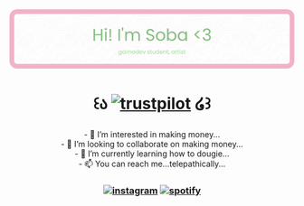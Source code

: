 <!---
shysoba/shysoba is a ✨ special ✨ repository because its `README.md` (this file) appears on your GitHub profile.
You can click the Preview link to take a look at your changes.
--->

<div align="center">
  <img src="https://github.com/shysoba/shysoba/blob/main/images/banner.png" alt="header"/>
</div>

<h1 align="center"> 
  
  ꒰ა [<img src='https://cdn.jsdelivr.net/npm/simple-icons@3.0.1/icons/trustpilot.svg' alt='trustpilot' height='50'>](s-aga.carrd.co) ໒꒱ 
  </h1>
  
<p align="center">
- 👀 I’m interested in making money... <br>
- 💞️ I’m looking to collaborate on making money...<br>
- 🌱 I’m currently learning how to dougie...<br>
- 📫 You can reach me...telepathically... <br>
</p>

<h3 align="center"> 
  
[<img src='https://cdn.jsdelivr.net/npm/simple-icons@3.0.1/icons/instagram.svg' alt='instagram' height='25'>](https://www.instagram.com/shysoba/)   [<img src='https://cdn.jsdelivr.net/npm/simple-icons@3.0.1/icons/spotify.svg' alt='spotify' height='25'>](https://open.spotify.com/user/shysoba)  
  
  </h3>
